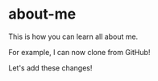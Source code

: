 # about-me
This is how you can learn all about me.

For example, I can now clone from GitHub!

Let's add these changes!
